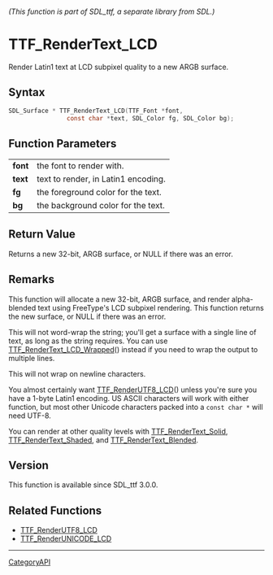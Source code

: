 ###### (This function is part of SDL_ttf, a separate library from SDL.)
# TTF_RenderText_LCD

Render Latin1 text at LCD subpixel quality to a new ARGB surface.

## Syntax

```c
SDL_Surface * TTF_RenderText_LCD(TTF_Font *font,
                const char *text, SDL_Color fg, SDL_Color bg);

```

## Function Parameters

|              |                                     |
| ------------ | ----------------------------------- |
| **font**     | the font to render with.            |
| **text**     | text to render, in Latin1 encoding. |
| **fg**       | the foreground color for the text.  |
| **bg**       | the background color for the text.  |

## Return Value

Returns a new 32-bit, ARGB surface, or NULL if there was an error.

## Remarks

This function will allocate a new 32-bit, ARGB surface, and render
alpha-blended text using FreeType's LCD subpixel rendering. This function
returns the new surface, or NULL if there was an error.

This will not word-wrap the string; you'll get a surface with a single line
of text, as long as the string requires. You can use
[TTF_RenderText_LCD_Wrapped](TTF_RenderText_LCD_Wrapped.md)() instead if you
need to wrap the output to multiple lines.

This will not wrap on newline characters.

You almost certainly want [TTF_RenderUTF8_LCD](TTF_RenderUTF8_LCD.md)() unless
you're sure you have a 1-byte Latin1 encoding. US ASCII characters will
work with either function, but most other Unicode characters packed into a
`const char *` will need UTF-8.

You can render at other quality levels with
[TTF_RenderText_Solid](TTF_RenderText_Solid.md),
[TTF_RenderText_Shaded](TTF_RenderText_Shaded.md), and
[TTF_RenderText_Blended](TTF_RenderText_Blended.md).

## Version

This function is available since SDL_ttf 3.0.0.

## Related Functions

* [TTF_RenderUTF8_LCD](TTF_RenderUTF8_LCD.md)
* [TTF_RenderUNICODE_LCD](TTF_RenderUNICODE_LCD.md)

----
[CategoryAPI](CategoryAPI.md)
